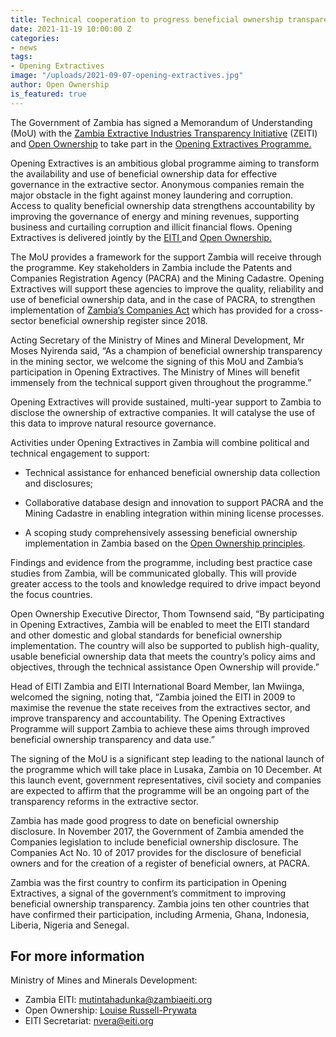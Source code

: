 ```yaml
---
title: Technical cooperation to progress beneficial ownership transparency in Zambia
date: 2021-11-19 10:00:00 Z
categories:
- news
tags:
- Opening Extractives
image: "/uploads/2021-09-07-opening-extractives.jpg"
author: Open Ownership
is_featured: true
---
```


The Government of Zambia has signed a Memorandum of Understanding (MoU) with the [Zambia Extractive Industries Transparency Initiative](https://eiti.org/zambia) (ZEITI) and [Open Ownership](https://www.openownership.org/) to take part in the [Opening Extractives Programme.](https://youtu.be/RCUeu1F7mJE)

Opening Extractives is an ambitious global programme aiming to transform the availability and use of beneficial ownership data for effective governance in the extractive sector. Anonymous companies remain the major obstacle in the fight against money laundering and corruption. Access to quality beneficial ownership data strengthens accountability by improving the governance of energy and mining revenues, supporting business and curtailing corruption and illicit financial flows. Opening Extractives is delivered jointly by the [EITI ](https://eiti.org/)and [Open Ownership.](https://www.openownership.org/)

The MoU provides a framework for the support Zambia will receive through the programme. Key stakeholders in Zambia include the Patents and Companies Registration Agency (PACRA) and the Mining Cadastre. Opening Extractives will support these agencies to improve the quality, reliability and use of beneficial ownership data, and in the case of PACRA, to strengthen implementation of [Zambia’s Companies Act](https://www.pacra.org.zm/wp-content/uploads/2021/09/CompaniesAct2017.pdf) which has provided for a cross-sector beneficial ownership register since 2018.

Acting Secretary of the Ministry of Mines and Mineral Development, Mr Moses Nyirenda said, “As a champion of beneficial ownership transparency in the mining sector, we welcome the signing of this MoU and Zambia’s participation in Opening Extractives. The Ministry of Mines will benefit immensely from the technical support given throughout the programme.”

Opening Extractives will provide sustained, multi-year support to Zambia to disclose the ownership of extractive companies. It will catalyse the use of this data to improve natural resource governance.

Activities under Opening Extractives in Zambia will combine political and technical engagement to support:

* Technical assistance for enhanced beneficial ownership data collection and disclosures;

* Collaborative database design and innovation to support PACRA and the Mining Cadastre in enabling integration within mining license processes.

* A scoping study comprehensively assessing beneficial ownership implementation in Zambia based on the [Open Ownership principles](https://www.openownership.org/principles/).

Findings and evidence from the programme, including best practice case studies from Zambia, will be communicated globally. This will provide greater access to the tools and knowledge required to drive impact beyond the focus countries.

Open Ownership Executive Director, Thom Townsend said, “By participating in Opening Extractives, Zambia will be enabled to meet the EITI standard and other domestic and global standards for beneficial ownership implementation. The country will also be supported to publish high-quality, usable beneficial ownership data that meets the country’s policy aims and objectives, through the technical assistance Open Ownership will provide.”

Head of EITI Zambia and EITI International Board Member, Ian Mwiinga, welcomed the signing, noting that, “Zambia joined the EITI in 2009 to maximise the revenue the state receives from the extractives sector, and improve transparency and accountability. The Opening Extractives Programme will support Zambia to achieve these aims through improved beneficial ownership transparency and data use.”

The signing of the MoU is a significant step leading to the national launch of the programme which will take place in Lusaka, Zambia on 10 December. At this launch event, government representatives, civil society and companies are expected to affirm that the programme will be an ongoing part of the transparency reforms in the extractive sector.

Zambia has made good progress to date on beneficial ownership disclosure. In November 2017, the Government of Zambia amended the Companies legislation to include beneficial ownership disclosure. The Companies Act No. 10 of 2017 provides for the disclosure of beneficial owners and for the creation of a register of beneficial owners, at PACRA.

Zambia was the first country to confirm its participation in Opening Extractives, a signal of the government’s commitment to improving beneficial ownership transparency. Zambia joins ten other countries that have confirmed their participation, including Armenia, Ghana, Indonesia, Liberia, Nigeria and Senegal.

## For more information

Ministry of Mines and Minerals Development:

* Zambia EITI: <mutintahadunka@zambiaeiti.org>
* Open Ownership: [Louise Russell-Prywata](mailto:louise@openownership.org)
* EITI Secretariat: <nvera@eiti.org>
